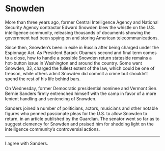 # Snowden

More than three years ago, former Central Intelligence Agency and National Security Agency contractor Edward Snowden blew the whistle on the U.S. intelligence community, releasing thousands of documents showing the government had been spying on and storing American telecommunications.

Since then, Snowden’s been in exile in Russia after being charged under the Espionage Act. As President Barack Obama’s second and final term comes to a close, how to handle a possible Snowden return stateside remains a hot-button issue in Washington and around the country. Some want Snowden, 33, charged the fullest extent of the law, which could be one of treason, while others admit Snowden did commit a crime but shouldn’t spend the rest of his life behind bars.

On Wednesday, former Democratic presidential nominee and Vermont Sen. Bernie Sanders firmly entrenched himself with the camp in favor of a more lenient handling and sentencing of Snowden.

Sanders joined a number of politicians, actors, musicians and other notable figures who penned passionate pleas for the U.S. to allow Snowden to return, in an article published by the Guardian. The senator went so far as to suggest clemency for Snowden and praised him for shedding light on the intelligence community’s controversial actions.

---

I agree with Sanders.














